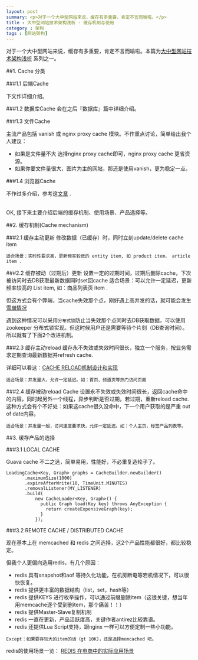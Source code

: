 ```yaml
---
layout: post
summary: <p>对于一个大中型网站来说，缓存有多重要，肯定不言而喻啦。</p>
title : 大中型网站技术架构浅析 - 缓存机制与使用
category : 架构
tags : [网站架构]
---
```


对于一个大中型网站来说，缓存有多重要，肯定不言而喻啦。本篇为<a href="http://kenny7.com/2013/04/2013-3-10-technical-guide-for-website.md" >大中型网站技术架构浅析</a> 系列之一。

##1. Cache 分类

###1.1 后端Cache

下文作详细介绍。

###1.2 数据库Cache
会在之后『数据库』篇中详细介绍。

###1.3 文件Cache

主流产品包括 vanish 或 nginx proxy cache 模块。不作重点讨论，简单给出我个人建议：

- 如果是文件量不大 选择nginx proxy cache即可，nginx proxy cache 更省资源。
- 如果你要文件量很大，图片为主的网站，那还是使用vanish，更为稳定一点。

###1.4 浏览器Cache

不作过多介绍，参考这<a href="http://www.cnblogs.com/skynet/archive/2012/11/28/2792503.html" rel="nofollow">文章</a> .

<br>
OK, 接下来主要介绍后端的缓存机制、使用场景、产品选择等。


##2. 缓存机制(Cache mechanism)

###2.1 缓存主动更新
修改数据（已缓存）时，同时立刻update/delete cache item 

	适合场景：实时性要求高，更新频率较低的 entity item, 如 product item， article item .

###2.2 缓存被动（过期后）更新
设置一定的过期时间，过期后删除cache，下次被访问时去DB获取最新数据同时set回cache
	适合场景：可以允许一定延迟，更新频率较高的 List item, 如：商品列表页 item .

但这方式会有个弊端，当cache失效那个点，刚好遇上高并发的话，就可能会发生<a href="http://kenny7.com/2012/10/cache-reload-mechanism.html">雪崩情况</a>

遇到这种情况可以采用<code>分布式锁</code>防止当失效那个点同时去DB获取数据，可以使用 zookeeper 分布式锁实现。但这时候用户还是需要等待个片刻（DB查询时间）。所以就有了下面2个改进机制。

###2.3 缓存主动reload
缓存永不失效或失效时间很长，独立一个服务，按业务需求定期查询最新数据并refresh cache.

详细可以看这：<a href="http://kenny7.com/2012/10/cache-reload-mechanism.html">CACHE RELOAD机制设计和实现</a>

	适合场景：并发量大，允许一定延迟。如：首页、频道页等热门访问页面

###2.4 缓存被动reload
Cache 设置永不失效或失效时间很长，返回cache命中的内容，同时起另外一个线程，异步判断是否过期，若过期，重新reload cache.
这种方式会有个不好处：如果这cache很久没命中，下一个用户获取的是严重 out of date内容。

	适合场景：并发量一般，访问速度要求快，允许一定延迟。如：个人主页，标签产品列表等。

##3. 缓存产品的选择

###3.1 LOCAL CACHE

Guava cache 不二之选，简单易用，性能好，不必重复造轮子了。

	LoadingCache<Key, Graph> graphs = CacheBuilder.newBuilder()
		   .maximumSize(1000)
		   .expireAfterWrite(10, TimeUnit.MINUTES)
		   .removalListener(MY_LISTENER)
		   .build(
			   new CacheLoader<Key, Graph>() {
				 public Graph load(Key key) throws AnyException {
				   return createExpensiveGraph(key);
				 }
			   });
			   
			   
###3.2 REMOTE CACHE / DISTRIBUTED CACHE

现在基本上在 memcached 和 redis 之间选择，这2个产品性能都很好，都比较稳定。

但我个人更偏向选用redis，有几个原因：

- redis 具有snapshot和aof 等持久化功能，在机房断电等宕机情况下，可以很快恢复。
- redis 提供更丰富的数据结构（list，set，hash等）
- redis 提供KEYS 进行枚举操作，可以通过前缀删除item（这很关键，想当年用memcache逐个受到删item，那个痛苦！！）
- redis 提供Master-Slave复制机制
- redis 一直在更新，产品活跃度高，关键作者antirez比较靠谱。
- redis 还提供Lua Script支持，跟nginx 一样可以方便定制一些小功能。

<pre><code>Except：如果要存较大的item的话（gt 10K)，还是选择memcached 吧。</code></pre>

redis的使用场景一览：
<a href="http://kenny7.com/2012/09/redis-usage-scenario.html">REDIS 在电商中的实际应用场景</a>

